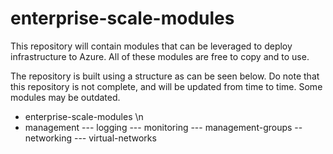 # enterprise-scale-modules
This repository will contain modules that can be leveraged to deploy infrastructure to Azure. All of these modules are free to copy and to use. 

The repository is built using a structure as can be seen below. Do note that this repository is not complete, and will be updated from time to time. Some modules may be outdated.

- enterprise-scale-modules \n
-  management
--- logging
--- monitoring
--- management-groups
-- networking
--- virtual-networks
